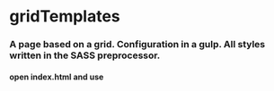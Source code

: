 # gridTemplates

### A page based on a grid. Configuration in a gulp. All styles written in the SASS preprocessor.

#### open index.html and use
